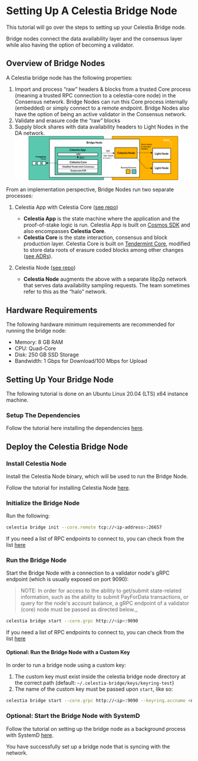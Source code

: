 # Setting Up A Celestia Bridge Node

This tutorial will go over the steps to setting up your Celestia Bridge node.

Bridge nodes connect the data availability layer and the consensus layer
while also having the option of becoming a validator.

## Overview of Bridge Nodes

A Celestia bridge node has the following properties:

1. Import and process “raw” headers & blocks from a trusted Core process
   (meaning a trusted RPC connection to a celestia-core node) in the
   Consensus network. Bridge Nodes can run this Core process internally
   (embedded) or simply connect to a remote endpoint. Bridge Nodes also
   have the option of being an active validator in the Consensus network.
2. Validate and erasure code the “raw” blocks
3. Supply block shares with data availability headers to Light Nodes in the DA network.
   ![bridge-node-diagram](/img/nodes/BridgeNodes.png)

From an implementation perspective, Bridge Nodes run two separate processes:

1. Celestia App with Celestia Core
   ([see repo](https://github.com/celestiaorg/celestia-app))

    * **Celestia App** is the state machine where the application and the
      proof-of-stake logic is run. Celestia App is built on
      [Cosmos SDK](https://docs.cosmos.network/) and also encompasses
      **Celestia Core**.
    * **Celestia Core** is the state interaction, consensus and block production
      layer. Celestia Core is built on [Tendermint Core](https://docs.tendermint.com/),
      modified to store data roots of erasure coded blocks among other changes
      ([see ADRs](https://github.com/celestiaorg/celestia-core/tree/master/docs/celestia-architecture)).

2. Celestia Node ([see repo](https://github.com/celestiaorg/celestia-node))

    * **Celestia Node** augments the above with a separate libp2p network that
      serves data availability sampling requests. The team sometimes refer to
      this as the “halo” network.

## Hardware Requirements

The following hardware minimum requirements are recommended for running the
bridge node:

* Memory: 8 GB RAM
* CPU: Quad-Core
* Disk: 250 GB SSD Storage
* Bandwidth: 1 Gbps for Download/100 Mbps for Upload

## Setting Up Your Bridge Node

The following tutorial is done on an Ubuntu Linux 20.04 (LTS) x64 instance machine.

### Setup The Dependencies

Follow the tutorial here installing the dependencies [here](../../developers/environment).

## Deploy the Celestia Bridge Node

### Install Celestia Node

Install the Celestia Node binary, which will be used to run the Bridge Node.

Follow the tutorial for installing Celestia Node [here](../../developers/celestia-node).

### Initialize the Bridge Node

Run the following:

```sh
celestia bridge init --core.remote tcp://<ip-address>:26657 
```

If you need a list of RPC endpoints to connect to, you can check from the list [here](../nodes/mamaki-testnet#rpc-endpoints)

### Run the Bridge Node

Start the Bridge Node with a connection to a validator node's gRPC endpoint
(which is usually exposed on port 9090):

> NOTE: In order for access to the ability to get/submit state-related information,
  such as the ability to submit PayForData transactions, or query for the node's
  account balance, a gRPC endpoint of a validator (core) node must be passed as
  directed below._

```sh
celestia bridge start --core.grpc http://<ip>:9090
```

If you need a list of RPC endpoints to connect to, you can check from the list [here](../nodes/mamaki-testnet#rpc-endpoints)

#### Optional: Run the Bridge Node with a Custom Key

In order to run a bridge node using a custom key:

1. The custom key must exist inside the celestia bridge node directory at the
   correct path (default: `~/.celestia-bridge/keys/keyring-test`)
2. The name of the custom key must be passed upon `start`, like so:

```sh
celestia bridge start --core.grpc http://<ip>:9090 --keyring.accname <name_of_custom_key>
```

### Optional: Start the Bridge Node with SystemD

Follow the tutorial on setting up the bridge node as a background process with
SystemD [here](../nodes/systemd#celestia-bridge-node).

You have successfully set up a bridge node that is syncing with the network.
